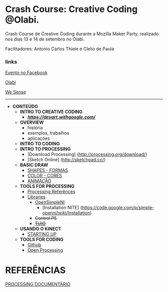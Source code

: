 Crash Course: Creative Coding @Olabi.
==================================

Crash Course de Creative Coding durante a Mozilla Maker Party, realizado nos dias 13 e 14 de setembro no Olabi.

Facilitadores: Antonio Carlos Thiele e Clelio de Paula

### links
[Evento no Facebook](https://www.facebook.com/events/270495073148197)

[Olabi](https://www.facebook.com/olabimakerspace)

[We Sense](http://www.wesense.com.br) 


*** 

* **CONTEÚDO**
  * **INTRO TO CREATIVE CODING**
    * ***https://devart.withgoogle.com/***
  * **OVERVIEW**
    * história 
    * exemplos, trabalhos
    * aplicações
  * **INTRO TO CODING**
  * **INTRO TO PROCESSING**
    * [Download Processing] (http://processing.org/download/)
    * [Sketch Online] (http://sketchpad.cc/)
  * **BASIC DRAW**
    * [SHAPES - FORMAS](https://github.com/wesense/creative-coding-crash-course-oLabi/blob/master/CCCC/SHAPES.MD)
    * [COLOR - CORES](https://github.com/wesense/creative-coding-crash-course-oLabi/blob/master/CCCC/COLORS.MD)
    * [ANIMAÇÃO](https://github.com/wesense/creative-coding-crash-course-oLabi/blob/master/CCCC/INTERACTION.MD)
  * **TOOLS FOR PROCESSING**
    * [Processing Referênces](http://processing.org/reference/)
    * [Libraries](http://processing.org/reference/libraries/)
        * [OpenSimpleNI](https://code.google.com/p/simple-openni/)
            * [Installation NITE] (https://code.google.com/p/simple-openni/wiki/Installation)
        * ~~Control P5~~
        * ~~[TUIO](http://www.tuio.org/?software)~~    
  * **USANDO O KINECT**
    * [STARTING UP](https://github.com/wesense/creative-coding-crash-course-oLabi/blob/master/CCCC/Kinect/readme.md)
  * **TOOLS FOR CODING**
    * [Github](www.github.org)
    * [Open Processing](www.openprocessing.org)


# REFERÊNCIAS

[PROCESSING DOCUMENTÁRIO](http://vimeo.com/60735314)
